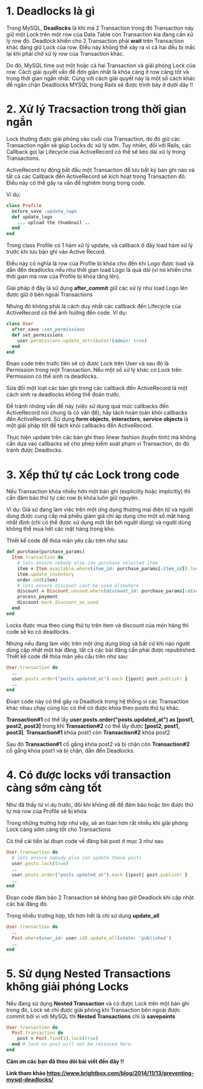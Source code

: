 # 1. Deadlocks là gì
Trong MySQL, **Deadlocks** là khi mà 2 Transaction trong đó Transaction này giữ một Lock trên một row của Data Table còn Transaction kia đang cần xử lý row đó. Deadlock khiến cho 2 Transaction phải **wait** trên Transaction khác đang giữ Lock của row. Điều này không thể xảy ra vì cả hai đều bị mắc lại khi phải chờ xử lý row của Transaction khác. 

Do đó, MySQL time out một hoặc cả hai Transaction và giải phóng Lock của row. Cách giải quyết vấn đề đơn giản nhất là khóa càng ít row càng tốt và trong thời gian ngắn nhất. Cùng với cách giải quyết này là một số cách khác để ngăn chặn Deadlocks MYSQL trong Rails sẽ được trình bày ở dưới dây !!

# 2. Xử lý Tracsaction trong thời gian ngắn
Lock thường được giải phóng vào cuối của Transaction, do đó giữ các Transaction ngắn sẽ giúp Locks đc xử lý sớm. Tuy nhiên, đối với Rails, các Callback gọi lại Lifecycle của ActiveRecord có thể sẽ kéo dài xử lý trong Transactions.

ActiveRecord tự động bắt đầu một Transaction để lưu bất kỳ bản ghi nào và tất cả các Callback đến ActiveRecord sẽ kích hoạt trong Transaction đó. Điều này có thể gây ra vấn đề nghiêm trọng trong code.

Ví dụ: 
```ruby
class Profile
  before_save :update_logo
  def update_logo
    ... upload the thumbnail ..
  end
end
```
Trong class Profile có 1 hàm xử lý update, và callback ở đây load hàm xử lý trước khi lưu bản ghi vào Active Record. 

Điều này có nghĩa là row của Profile bị khóa cho đến khi Logo được load và dẫn đến deadlocks nếu như thời gian load Logo là quá dài (vì nó khiến cho thời gian mà row của Profile bị khóa tăng lên).

Giải pháp ở đây là sử dụng **after_commit** giữ các xử lý như load Logo lên được giữ ở bên ngoài Transactions

Nhưng đó không phải là cách duy nhất các callback đến Lifecycle của ActiveRecord có thể ảnh hưởng đến code. Ví dụ:

```ruby
class User
  after_save :set_permissions
  def set_permissions
    user.permissions.update_attributes!(admin: true)
  end
end
```
Đoạn code trên trước tiên sẽ có được Lock trên User và sau đó là Permission trong một Transaction. Nếu một số xử lý khác có Lock trên Permission có thể sinh ra deadlocks. 

Sửa đổi một loạt các bản ghi trong các callback đến ActiveRecord là một cách sinh ra deadlocks không thể đoán trước.

Để tránh những vấn đề này (việc sử dụng quá mức callbacks đến ActiveRecord nói chung là có vấn đề), hãy tách hoàn toàn khỏi callbacks đến ActiveRecord. Sử dụng **form objects**,  **interactors**, **service objects** là một giải pháp tốt để tách khỏi callbacks đến ActiveRecord. 

Thực hiện update trên các bản ghi theo linear fashion (tuyến tính) mà không cần dựa vào callbacks sẽ cho phép kiểm soát phạm vi Transaction, do đó tránh được Deadlocks.

# 3. Xếp thứ tự các Lock trong code
Nếu Transaction khóa nhiều hơn một bản ghi (explicitly hoặc implicitly) thì cần đảm bảo thứ tự các row bị khóa luôn giữ nguyên.

Ví dụ: Giả sử đang làm việc trên một ứng dụng thương mại điện tử và người dùng được cung cấp mã phiếu giảm giá chỉ áp dụng cho một số mặt hàng nhất định (chỉ có thể được sử dụng một lần bởi người dùng) và người dùng không thể mua hết các mặt hàng trong kho. 

 Thiết kế code để thỏa mãn yêu cầu trên như sau:

```ruby
def purchase(purchase_params)
  Item.transaction do
    # lets ensure nobody else can purchase selected item
    item = Item.available.where(item_id: purchase_params[:item_id]).lock(true)
    item.update_inventory
    order.add(item)
    # lets ensure discount cant be used elsewhere
    discount = Discount.unused.where(discount_id: purchase_params[:discount_id]).lock(true)
    process_payment
    discount.mark_discount_as_used
  end
end
```
Locks được mua theo cùng thứ tự trên item và discount của món hàng thì code sẽ ko có deadlocks.

Nhưng nếu đang làm việc trên một ứng dụng blog và bất cứ khi nào người dùng cập nhật một bài đăng, tất cả các bài đăng cần phải được republished. Thiết kế code để thỏa mãn yêu cầu trên như sau:

```ruby 
User.transaction do
  ..
  user.posts.order("posts.updated_at").each {|post| post.publish! }
  ..
end
```
Đoạn code này có thể gây ra Deadlock trong hệ thống vì các Transaction khác nhau chạy cùng lúc có thể có được khóa theo posts thứ tự khác.

**Transaction#1** có thể lấy **user.posts.order("posts.updated_at") as [post1, post2, post3]** trong khi **Transaction#2** có thể lấy được **[post2, post1, post3]**. **Transaction#1** khóa post1 còn **Transaction#2** khóa post2

Sau đó **Transaction#1** cố gắng khóa post2 và bị chặn còn **Transaction#2** cố gắng khóa post1 và bị chặn, dẫn đến Deadlocks.

# 4. Có được locks với transaction càng sớm càng tốt
Như đã thấy từ ví dụ trước, đôi khi không dễ để đảm bảo hoặc tìm được thứ tự mà row của Profile sẽ bị khóa

Trong những trường hợp như vậy, sẽ an toàn hơn rất nhiều khi giải phóng Lock càng sớm càng tốt cho Transactions

Có thể cải tiến lại đoạn code về đăng bài post ở mục 3 như sau

```ruby
User.transaction do
  # lets ensure nobody else can update these posts
  user.posts.lock(true)
  ..
  user.posts.order("posts.updated_at").each {|post| post.publish! }
  ..
end
```

Đoạn code đảm bảo 2 Transaction sẽ không bao giờ Deadlock khi cập nhật các bài đăng đó.

Trong nhiều trường hợp, tốt hơn hết là chỉ sử dụng **update_all**

```ruby
User.transaction do
  ..
  Post.where(user_id: user.id).update_all(state: 'published')
  ..
end
```

# 5. Sử dụng Nested Transactions không giải phóng Locks
Nếu đang sử dụng **Nested Transaction** và có được Lock trên một bản ghi trong đó, Lock sẽ chỉ được giải phóng khi Transaction bên ngoài được commit bởi vì với MySQL thì **Nested Transactions** chỉ là **savepoints**

```ruby
User.transaction do
  Post.transaction do
    post = Post.find(1).lock(true)
  end # lock on post will not be released here.
end
```

**Cảm ơn các bạn đã theo dõi bài viết đến đây !!**

**Link tham khảo https://www.brightbox.com/blog/2014/11/13/preventing-mysql-deadlocks/**